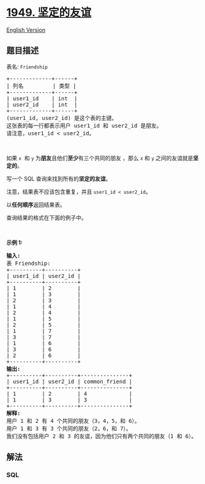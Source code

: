 # [1949. 坚定的友谊](https://leetcode.cn/problems/strong-friendship)

[English Version](/solution/1900-1999/1949.Strong%20Friendship/README_EN.md)

## 题目描述

<!-- 这里写题目描述 -->

<p>表名: <code>Friendship</code></p>

<pre>
+-------------+------+
| 列名         | 类型 |
+-------------+------+
| user1_id    | int  |
| user2_id    | int  |
+-------------+------+
(user1_id, user2_id) 是这个表的主键。
这张表的每一行都表示用户 user1_id 和 user2_id 是朋友。
请注意，user1_id &lt; user2_id。
</pre>

<p>&nbsp;</p>

<p>如果 <code>x</code>&nbsp; 和&nbsp;<code>y</code>&nbsp;为<strong>朋友</strong>且他们<strong>至少</strong>有三个共同的朋友 ，那么&nbsp;<code>x</code> 和&nbsp;<code>y</code> 之间的友谊就是<strong>坚定的</strong>。</p>

<p>写一个 SQL 查询来找到所有的<strong>坚定的友谊</strong>。</p>

<p>注意，结果表不应该包含重复，并且 <code>user1_id &lt; user2_id</code>。</p>

<p>以<strong>任何顺序</strong>返回结果表。</p>

<p>查询结果的格式在下面的例子中。</p>

<p>&nbsp;</p>

<p><strong>示例&nbsp;1:</strong></p>

<pre>
<strong>输入:</strong> 
表 Friendship:
+----------+----------+
| user1_id | user2_id |
+----------+----------+
| 1        | 2        |
| 1        | 3        |
| 2        | 3        |
| 1        | 4        |
| 2        | 4        |
| 1        | 5        |
| 2        | 5        |
| 1        | 7        |
| 3        | 7        |
| 1        | 6        |
| 3        | 6        |
| 2        | 6        |
+----------+----------+
<strong>输出:</strong> 
+----------+----------+---------------+
| user1_id | user2_id | common_friend |
+----------+----------+---------------+
| 1        | 2        | 4             |
| 1        | 3        | 3             |
+----------+----------+---------------+
<strong>解释:</strong> 
用户 1 和 2 有 4 个共同的朋友（3，4，5，和 6）。
用户 1 和 3 有 3 个共同的朋友（2，6，和 7）。
我们没有包括用户 2 和 3 的友谊，因为他们只有两个共同的朋友（1 和 6）。
</pre>

## 解法

### **SQL**

```sql

```
